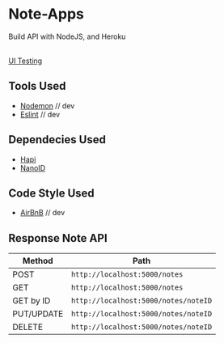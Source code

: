 # Note-Apps
Build API with NodeJS, and Heroku <br><br>

[UI Testing](http://ec2-13-212-153-62.ap-southeast-1.compute.amazonaws.com:8000/) 

## Tools Used
- [Nodemon](https://www.npmjs.com/package/nodemon) // dev
- [Eslint](https://eslint.org/docs/user-guide/getting-started) // dev

## Dependecies Used
- [Hapi](https://hapi.dev/tutorials/?lang=en_US) 
- [NanoID](https://github.com/ai/nanoid) 

## Code Style Used
- [AirBnB](https://github.com/airbnb/javascript) // dev

## Response Note API
| Method    | Path                                |
| ----------| ----------------------------------  |
| POST      | `http://localhost:5000/notes     `  |
| GET       | `http://localhost:5000/notes     `  | 
| GET by ID | `http://localhost:5000/notes/noteID`|
| PUT/UPDATE| `http://localhost:5000/notes/noteID`|
| DELETE    | `http://localhost:5000/notes/noteID`|